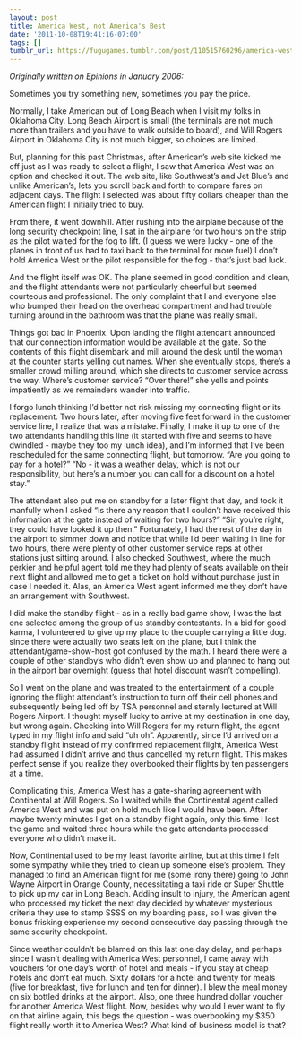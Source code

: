 ```yaml
---
layout: post
title: America West, not America's Best
date: '2011-10-08T19:41:16-07:00'
tags: []
tumblr_url: https://fugugames.tumblr.com/post/110515760296/america-west-not-americas-best
---
```

_Originally written on Epinions in January 2006:_

Sometimes you try something new, sometimes you pay the price.

Normally, I take American out of Long Beach when I visit my folks in Oklahoma City. Long Beach Airport is small (the terminals are not much more than trailers and you have to walk outside to board), and Will Rogers Airport in Oklahoma City is not much bigger, so choices are limited.

But, planning for this past Christmas, after American’s web site kicked me off just as I was ready to select a flight, I saw that America West was an option and checked it out. The web site, like Southwest’s and Jet Blue’s and unlike American’s, lets you scroll back and forth to compare fares on adjacent days. The flight I selected was about fifty dollars cheaper than the American flight I initially tried to buy.

From there, it went downhill. After rushing into the airplane because of the long security checkpoint line, I sat in the airplane for two hours on the strip as the pilot waited for the fog to lift. (I guess we were lucky - one of the planes in front of us had to taxi back to the terminal for more fuel) I don’t hold America West or the pilot responsible for the fog - that’s just bad luck.

And the flight itself was OK. The plane seemed in good condition and clean, and the flight attendants were not particularly cheerful but seemed courteous and professional. The only complaint that I and everyone else who bumped their head on the overhead compartment and had trouble turning around in the bathroom was that the plane was really small.

Things got bad in Phoenix. Upon landing the flight attendant announced that our connection information would be available at the gate. So the contents of this flight disembark and mill around the desk until the woman at the counter starts yelling out names. When she eventually stops, there’s a smaller crowd milling around, which she directs to customer service across the way. Where’s customer service? “Over there!” she yells and points impatiently as we remainders wander into traffic.

I forgo lunch thinking I’d better not risk missing my connecting flight or its replacement. Two hours later, after moving five feet forward in the customer service line, I realize that was a mistake. Finally, I make it up to one of the two attendants handling this line (it started with five and seems to have dwindled - maybe they too my lunch idea), and I’m informed that I’ve been rescheduled for the same connecting flight, but tomorrow. “Are you going to pay for a hotel?” “No - it was a weather delay, which is not our responsibility, but here’s a number you can call for a discount on a hotel stay.”

The attendant also put me on standby for a later flight that day, and took it manfully when I asked “Is there any reason that I couldn’t have received this information at the gate instead of waiting for two hours?” “Sir, you’re right, they could have looked it up then.” Fortunately, I had the rest of the day in the airport to simmer down and notice that while I’d been waiting in line for two hours, there were plenty of other customer service reps at other stations just sitting around. I also checked Southwest, where the much perkier and helpful agent told me they had plenty of seats available on their next flight and allowed me to get a ticket on hold without purchase just in case I needed it. Alas, an America West agent informed me they don’t have an arrangement with Southwest.

I did make the standby flight - as in a really bad game show, I was the last one selected among the group of us standby contestants. In a bid for good karma, I volunteered to give up my place to the couple carrying a little dog. since there were actually two seats left on the plane, but I think the attendant/game-show-host got confused by the math. I heard there were a couple of other standby’s who didn’t even show up and planned to hang out in the airport bar overnight (guess that hotel discount wasn’t compelling).

So I went on the plane and was treated to the entertainment of a couple ignoring the flight attendant’s instruction to turn off their cell phones and subsequently being led off by TSA personnel and sternly lectured at Will Rogers Airport. I thought myself lucky to arrive at my destination in one day, but wrong again. Checking into Will Rogers for my return flight, the agent typed in my flight info and said “uh oh”. Apparently, since I’d arrived on a standby flight instead of my confirmed replacement flight, America West had assumed I didn’t arrive and thus cancelled my return flight. This makes perfect sense if you realize they overbooked their flights by ten passengers at a time.

Complicating this, America West has a gate-sharing agreement with Continental at Will Rogers. So I waited while the Continental agent called America West and was put on hold much like I would have been. After maybe twenty minutes I got on a standby flight again, only this time I lost the game and waited three hours while the gate attendants processed everyone who didn’t make it.

Now, Continental used to be my least favorite airline, but at this time I felt some sympathy while they tried to clean up someone else’s problem. They managed to find an American flight for me (some irony there) going to John Wayne Airport in Orange County, necessitating a taxi ride or Super Shuttle to pick up my car in Long Beach. Adding insult to injury, the American agent who processed my ticket the next day decided by whatever mysterious criteria they use to stamp SSSS on my boarding pass, so I was given the bonus frisking experience my second consecutive day passing through the same security checkpoint.

Since weather couldn’t be blamed on this last one day delay, and perhaps since I wasn’t dealing with America West personnel, I came away with vouchers for one day’s worth of hotel and meals - if you stay at cheap hotels and don’t eat much. Sixty dollars for a hotel and twenty for meals (five for breakfast, five for lunch and ten for dinner). I blew the meal money on six bottled drinks at the airport. Also, one three hundred dollar voucher for another America West flight. Now, besides why would I ever want to fly on that airline again, this begs the question - was overbooking my $350 flight really worth it to America West? What kind of business model is that?

